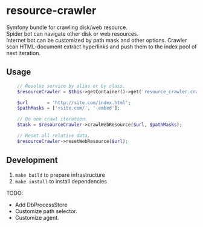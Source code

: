 # resource-crawler

Symfony bundle for crawling disk/web resource.  
Spider bot can navigate other disk or web resources.  
Internet bot can be customized by path mask and other options.
Crawler scan HTML-document extract hyperlinks and push them to the index pool of next iteration.

## Usage

```php
    // Resolve service by alias or by class.
    $resourceCrawler = $this->getContainer()->get('resource_crawler.crawler');

    $url       = 'http://site.com/index.html';
    $pathMasks = ['+site.com/', '-embed'];

    // Do one crawl iteration.
    $task = $resourceCrawler->crawlWebResource($url, $pathMasks);

    // Reset all relative data.
    $resourceCrawler->resetWebResource($url);
```

## Development

1. `make build` to prepare infrastructure
2. `make install` to install dependencies

TODO:

- Add DbProcessStore
- Customize path selector.
- Customize agent.
